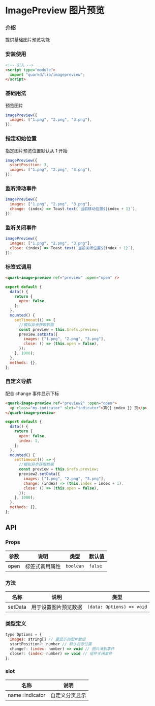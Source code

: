 # ImagePreview 图片预览

### 介绍

提供基础图片预览功能


### 安装使用

```html
<!-- 引入 -->
<script type="module">
  import "quarkd/lib/imagepreview";
</script>
```

### 基础用法

预览图片

```js
imagePreview({
  images: ["1.png", "2.png", "3.png"],
});
```

### 指定初始位置

指定图片预览位置默认从 1 开始

```js
imagePreview({
  startPosition: 3,
  images: ["1.png", "2.png", "3.png"],
});
```

### 监听滑动事件

```js
imagePreview({
  images: ["1.png", "2.png", "3.png"],
  change: (index) => Toast.text(`当前移动位置${index + 1}`),
});
```

### 监听关闭事件

```js
imagePreview({
  images: ["1.png", "2.png", "3.png"],
  close: (index) => Toast.text(`当前关闭位置${index + 1}`),
});
```

### 标签式调用

```html
<quark-image-preview ref="preview" :open="open" />
```

```js
export default {
  data() {
    return {
      open: false,
    };
  },
  mounted() {
    setTimeout(() => {
      //模拟异步获取数据
      const preview = this.$refs.preview;
      preview.setData({
        images: ["1.png", "2.png", "3.png"],
        close: () => (this.open = false),
      });
    }, 1000);
  },
  methods: {},
};
```

### 自定义导航

配合 change 事件显示下标

```html
<quark-image-preview ref="preview2" :open="open">
  <p class="my-indicator" slot="indicator">第{{ index }} 页</p>
</quark-image-preview>
```

```js
export default {
  data() {
    return {
      open: false,
      index: 1,
    };
  },
  mounted() {
    setTimeout(() => {
      //模拟异步获取数据
      const preview = this.$refs.preview;
      preview2.setData({
        images: ["1.png", "2.png", "3.png"],
        change: (index) => (this.index = index + 1),
        close: () => (this.open = false),
      });
    }, 1000);
  },
  methods: {},
};
```

## API

### Props

| 参数 | 说明           | 类型      | 默认值  |
| ---- | -------------- | --------- | ------- |
| open | 标签式调用属性 | `boolean` | `false` |

### 方法

| 名称    | 说明                 | 类型                      |
| ------- | -------------------- | ------------------------- |
| setData | 用于设置图片预览数据 | `(data: Options) => void` |

### 类型定义

```js
type Options = {
  images: string[] // 要显示的图片数组
  startPosition?: number // 默认显示位置
  change?: (index: number) => void // 图片滑到事件
  close?: (index: number) => void // 组件关闭事件
};
```

### slot

| 名称           | 说明           |
| -------------- | -------------- |
| name=indicator | 自定义分页显示 |
